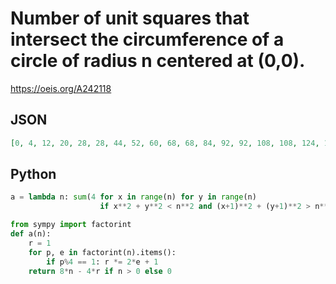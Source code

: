 # Number of unit squares that intersect the circumference of a circle of radius n centered at \(0,0\)\.
https://oeis.org/A242118
## JSON
```JSON
[0, 4, 12, 20, 28, 28, 44, 52, 60, 68, 68, 84, 92, 92, 108, 108, 124, 124, 140, 148, 148, 164, 172, 180, 188, 180, 196, 212, 220, 220, 228, 244, 252, 260, 260, 268, 284, 284, 300, 300, 308, 316, 332, 340, 348, 348, 364, 372, 380, 388, 380]
```
## Python
```Python
a = lambda n: sum(4 for x in range(n) for y in range(n)
                    if x**2 + y**2 < n**2 and (x+1)**2 + (y+1)**2 > n**2)
```
```Python
from sympy import factorint
def a(n):
    r = 1
    for p, e in factorint(n).items():
        if p%4 == 1: r *= 2*e + 1
    return 8*n - 4*r if n > 0 else 0
```
